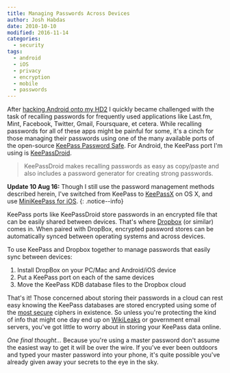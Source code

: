 ```yaml
---
title: Managing Passwords Across Devices
author: Josh Habdas
date: 2010-10-10
modified: 2016-11-14
categories:
  - security
tags:
  - android
  - iOS
  - privacy
  - encryption
  - mobile
  - passwords
---
```

After [hacking Android onto my HD2][1] I quickly became challenged with the task of recalling passwords for frequently used applications like Last.fm, Mint, Facebook, Twitter, Gmail, Foursquare, et cetera. While recalling passwords for all of these apps might be painful for some, it's a cinch for those managing their passwords using one of the many available ports of the open-source [KeePass Password Safe][2]. For Android, the KeePass port I'm using is [KeePassDroid][3].

> KeePassDroid makes recalling passwords as easy as copy/paste and also includes a password generator for creating strong passwords.

**Update 10 Aug 16:** Though I still use the password management methods described herein, I've switched from KeePass to [KeePassX](https://www.keepassx.org/) on OS X, and use [MiniKeePass for iOS](https://itunes.apple.com/us/app/minikeepass-secure-password/id451661808?ls=1&mt=8).
{: .notice--info}

<!--more-->

KeePass ports like KeePassDroid store passwords in an encrypted file that can be easily shared between devices. That's where [Dropbox][4] (or similar) comes in. When paired with DropBox, encrypted password stores can be automatically synced between operating systems and across devices.

To use KeePass and Dropbox together to manage passwords that easily sync between devices:

1.  Install DropBox on your PC/Mac and Android/iOS device
2.  Put a KeePass port on each of the same devices
3.  Move the KeePass KDB database files to the Dropbox cloud

That's it! Those concerned about storing their passwords in a cloud can rest easy knowing the KeePass databases are stored encrypted using some of the [most secure][6] ciphers in existence. So unless you're protecting the kind of info that might one day end up on [WikiLeaks][5] or government email servers, you've got little to worry about in storing your KeePass data online.

*One final thought...* Because you're using a master password don't assume the easiest way to get it will be over the wire. If you've ever been outdoors and typed your master password into your phone, it's quite possible you've already given away your secrets to the eye in the sky.

 [1]: /running-android-on-htc-hd2-leo/
 [2]: http://keepass.info/
 [3]: http://www.keepassdroid.com/
 [4]: https://www.dropbox.com/
 [5]: http://wikileaks.org/
 [6]: http://keepass.info/help/base/security.html#secencrypt
